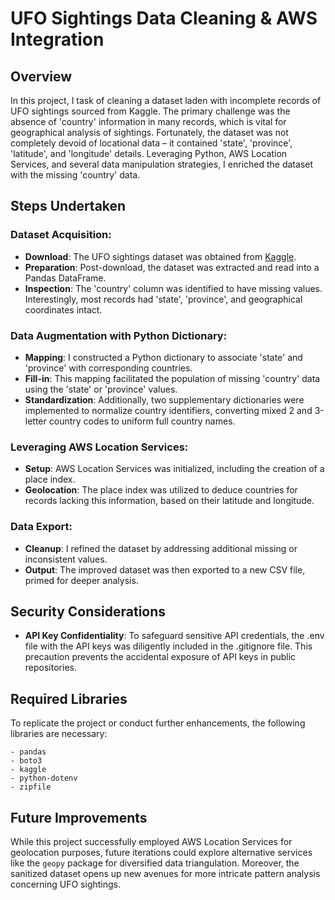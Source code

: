 # UFO Sightings Data Cleaning & AWS Integration

## Overview
In this project, I task of cleaning a dataset laden with incomplete records of UFO sightings sourced from Kaggle. The primary challenge was the absence of 'country' information in many records, which is vital for geographical analysis of sightings. Fortunately, the dataset was not completely devoid of locational data – it contained 'state', 'province', 'latitude', and 'longitude' details. Leveraging Python, AWS Location Services, and several data manipulation strategies, I enriched the dataset with the missing 'country' data.

## Steps Undertaken

### Dataset Acquisition:
- **Download**: The UFO sightings dataset was obtained from [Kaggle](https://www.kaggle.com/code/hakeemtfrank/ufo-sightings-data-exploration).
- **Preparation**: Post-download, the dataset was extracted and read into a Pandas DataFrame.
- **Inspection**: The 'country' column was identified to have missing values. Interestingly, most records had 'state', 'province', and geographical coordinates intact.

### Data Augmentation with Python Dictionary:
- **Mapping**: I constructed a Python dictionary to associate 'state' and 'province' with corresponding countries.
- **Fill-in**: This mapping facilitated the population of missing 'country' data using the 'state' or 'province' values.
- **Standardization**: Additionally, two supplementary dictionaries were implemented to normalize country identifiers, converting mixed 2 and 3-letter country codes to uniform full country names.

### Leveraging AWS Location Services:
- **Setup**: AWS Location Services was initialized, including the creation of a place index.
- **Geolocation**: The place index was utilized to deduce countries for records lacking this information, based on their latitude and longitude.
  
### Data Export:
- **Cleanup**: I refined the dataset by addressing additional missing or inconsistent values.
- **Output**: The improved dataset was then exported to a new CSV file, primed for deeper analysis.

## Security Considerations
- **API Key Confidentiality**: To safeguard sensitive API credentials, the .env file with the API keys was diligently included in the .gitignore file. This precaution prevents the accidental exposure of API keys in public repositories.

## Required Libraries
To replicate the project or conduct further enhancements, the following libraries are necessary:
```plaintext
- pandas
- boto3
- kaggle
- python-dotenv
- zipfile
```

## Future Improvements
While this project successfully employed AWS Location Services for geolocation purposes, future iterations could explore alternative services like the `geopy` package for diversified data triangulation. Moreover, the sanitized dataset opens up new avenues for more intricate pattern analysis concerning UFO sightings.